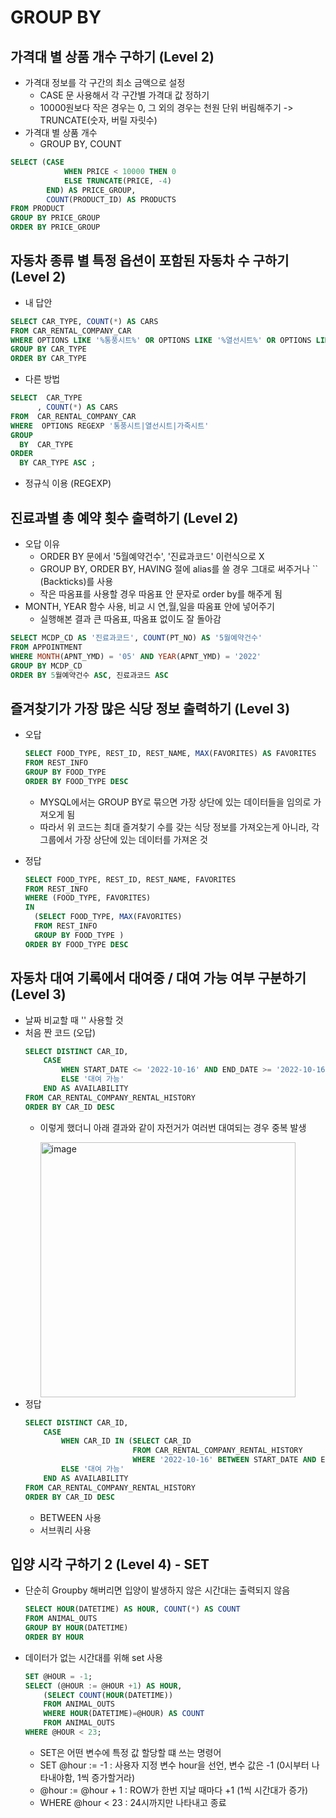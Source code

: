 # GROUP BY
## 가격대 별 상품 개수 구하기 (Level 2)
- 가격대 정보를 각 구간의 최소 금액으로 설정
  - CASE 문 사용해서 각 구간별 가격대 값 정하기
  - 10000원보다 작은 경우는 0, 그 외의 경우는 천원 단위 버림해주기 -> TRUNCATE(숫자, 버릴 자릿수)
- 가격대 별 상품 개수
  - GROUP BY, COUNT
```sql
SELECT (CASE
            WHEN PRICE < 10000 THEN 0
            ELSE TRUNCATE(PRICE, -4)
        END) AS PRICE_GROUP,
        COUNT(PRODUCT_ID) AS PRODUCTS
FROM PRODUCT
GROUP BY PRICE_GROUP
ORDER BY PRICE_GROUP
```

## 자동차 종류 별 특정 옵션이 포함된 자동차 수 구하기 (Level 2)
- 내 답안
```sql
SELECT CAR_TYPE, COUNT(*) AS CARS
FROM CAR_RENTAL_COMPANY_CAR
WHERE OPTIONS LIKE '%통풍시트%' OR OPTIONS LIKE '%열선시트%' OR OPTIONS LIKE '%가죽시트%'
GROUP BY CAR_TYPE
ORDER BY CAR_TYPE
```

- 다른 방법
```sql
SELECT  CAR_TYPE
      , COUNT(*) AS CARS
FROM  CAR_RENTAL_COMPANY_CAR
WHERE  OPTIONS REGEXP '통풍시트|열선시트|가죽시트'
GROUP
  BY  CAR_TYPE
ORDER
  BY CAR_TYPE ASC ;
```
  - 정규식 이용 (REGEXP)

## 진료과별 총 예약 횟수 출력하기 (Level 2)
- 오답 이유
  - ORDER BY 문에서 '5월예약건수', '진료과코드' 이런식으로 X
  - GROUP BY, ORDER BY, HAVING 절에 alias를 쓸 경우 그대로 써주거나 `` (Backticks)를 사용
  - 작은 따옴표를 사용할 경우 따옴표 안 문자로 order by를 해주게 됨
- MONTH, YEAR 함수 사용, 비교 시 연,월,일을 따옴표 안에 넣어주기
  - 실행해본 결과 큰 따옴표, 따옴표 없이도 잘 돌아감

```sql
SELECT MCDP_CD AS '진료과코드', COUNT(PT_NO) AS '5월예약건수'
FROM APPOINTMENT
WHERE MONTH(APNT_YMD) = '05' AND YEAR(APNT_YMD) = '2022'
GROUP BY MCDP_CD
ORDER BY 5월예약건수 ASC, 진료과코드 ASC
```

## 즐겨찾기가 가장 많은 식당 정보 출력하기 (Level 3)
- 오답
  ```sql
  SELECT FOOD_TYPE, REST_ID, REST_NAME, MAX(FAVORITES) AS FAVORITES
  FROM REST_INFO
  GROUP BY FOOD_TYPE
  ORDER BY FOOD_TYPE DESC
  ```
  - MYSQL에서는 GROUP BY로 묶으면 가장 상단에 있는 데이터들을 임의로 가져오게 됨
  - 따라서 위 코드는 최대 즐겨찾기 수를 갖는 식당 정보를 가져오는게 아니라, 각 그룹에서 가장 상단에 있는 데이터를 가져온 것
 
- 정답
  ```sql
  SELECT FOOD_TYPE, REST_ID, REST_NAME, FAVORITES
  FROM REST_INFO
  WHERE (FOOD_TYPE, FAVORITES) 
  IN 
    (SELECT FOOD_TYPE, MAX(FAVORITES)
    FROM REST_INFO
    GROUP BY FOOD_TYPE )
  ORDER BY FOOD_TYPE DESC
  ```

## 자동차 대여 기록에서 대여중 / 대여 가능 여부 구분하기 (Level 3)
- 날짜 비교할 때 '' 사용할 것
- 처음 짠 코드 (오답)
  ```sql
  SELECT DISTINCT CAR_ID,
      CASE
          WHEN START_DATE <= '2022-10-16' AND END_DATE >= '2022-10-16' THEN '대여중'
          ELSE '대여 가능'
      END AS AVAILABILITY
  FROM CAR_RENTAL_COMPANY_RENTAL_HISTORY
  ORDER BY CAR_ID DESC
  ```
  - 이렇게 했더니 아래 결과와 같이 자전거가 여러번 대여되는 경우 중복 발생
    
    <img width="408" alt="image" src="https://github.com/dlanals/SQL-Study/assets/97150219/c048d73c-d77e-426b-958c-7bc0ea8afefb">
- 정답
  ```sql
  SELECT DISTINCT CAR_ID,
      CASE
          WHEN CAR_ID IN (SELECT CAR_ID
                          FROM CAR_RENTAL_COMPANY_RENTAL_HISTORY
                          WHERE '2022-10-16' BETWEEN START_DATE AND END_DATE) THEN '대여중'
          ELSE '대여 가능'
      END AS AVAILABILITY
  FROM CAR_RENTAL_COMPANY_RENTAL_HISTORY
  ORDER BY CAR_ID DESC
  ```
  - BETWEEN 사용
  - 서브쿼리 사용

## 입양 시각 구하기 2 (Level 4) - SET
- 단순히 Groupby 해버리면 입양이 발생하지 않은 시간대는 출력되지 않음
  ```sql
  SELECT HOUR(DATETIME) AS HOUR, COUNT(*) AS COUNT
  FROM ANIMAL_OUTS
  GROUP BY HOUR(DATETIME)
  ORDER BY HOUR
  ```
  
- 데이터가 없는 시간대를 위해 set 사용
  ```sql
  SET @HOUR = -1;
  SELECT (@HOUR := @HOUR +1) AS HOUR,
      (SELECT COUNT(HOUR(DATETIME)) 
      FROM ANIMAL_OUTS 
      WHERE HOUR(DATETIME)=@HOUR) AS COUNT 
      FROM ANIMAL_OUTS
  WHERE @HOUR < 23;
  ```
  - SET은 어떤 변수에 특정 값 할당할 떄 쓰는 명령어
  - SET @hour := -1 : 사용자 지정 변수 hour을 선언, 변수 값은 -1 (0시부터 나타내야함, 1씩 증가할거라)
  - @hour := @hour + 1 : ROW가 한번 지날 때마다 +1 (1씩 시간대가 증가)
  - WHERE @hour < 23 : 24시까지만 나타내고 종료
